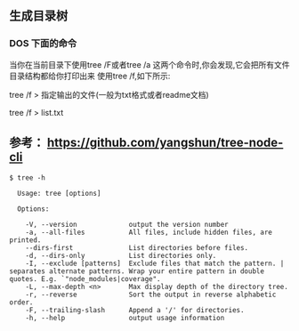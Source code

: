 ## 生成目录树

### DOS 下面的命令

当你在当前目录下使用tree /F或者tree /a 这两个命令时,你会发现,它会把所有文件目录结构都给你打印出来 使用tree /f,如下所示:

tree /f > 指定输出的文件(一般为txt格式或者readme文档)

tree /f > list.txt


## 参考： https://github.com/yangshun/tree-node-cli

```
$ tree -h

  Usage: tree [options]

  Options:

    -V, --version             output the version number
    -a, --all-files           All files, include hidden files, are printed.
    --dirs-first              List directories before files.
    -d, --dirs-only           List directories only.
    -I, --exclude [patterns]  Exclude files that match the pattern. | separates alternate patterns. Wrap your entire pattern in double quotes. E.g. `"node_modules|coverage".
    -L, --max-depth <n>       Max display depth of the directory tree.
    -r, --reverse             Sort the output in reverse alphabetic order.
    -F, --trailing-slash      Append a '/' for directories.
    -h, --help                output usage information
```





















